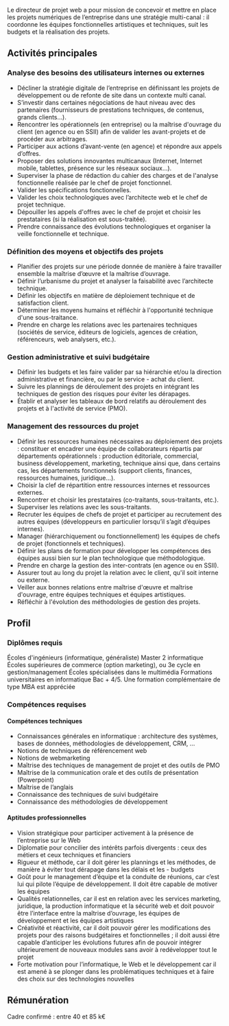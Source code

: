Le directeur de projet web a pour mission de concevoir et mettre en place les projets numériques de l’entreprise dans une stratégie multi-canal : il coordonne les équipes fonctionnelles artistiques et techniques, suit les budgets et la réalisation des projets.

## Activités principales 

### Analyse des besoins des utilisateurs internes ou externes 

- Décliner la stratégie digitale de l’entreprise en définissant les projets de développement ou de refonte de site dans un contexte multi canal.
- S’investir dans certaines négociations de haut niveau avec des partenaires (fournisseurs de prestations techniques, de contenus, grands clients…).
- Rencontrer les opérationnels (en entreprise) ou la maîtrise d'ouvrage du client (en agence ou en SSII) afin de valider les avant-projets et de procéder aux arbitrages.
- Participer aux actions d’avant-vente (en agence) et répondre aux appels d’offres.
- Proposer des solutions innovantes multicanaux (Internet, Internet mobile, tablettes, présence sur les réseaux sociaux…).
- Superviser la phase de rédaction du cahier des charges et de l'analyse fonctionnelle réalisée par le chef de projet fonctionnel.
- Valider les spécifications fonctionnelles.
- Valider les choix technologiques avec l’architecte web et le chef de projet technique.
- Dépouiller les appels d'offres avec le chef de projet et choisir les prestataires (si la réalisation est sous-traitée).
- Prendre connaissance des évolutions technologiques et organiser la veille fonctionnelle et technique.

### Définition des moyens et objectifs des projets 

- Planifier des projets sur une période donnée de manière à faire travailler ensemble la maîtrise d’œuvre et la maîtrise d’ouvrage.
- Définir l’urbanisme du projet et analyser la faisabilité avec l’architecte technique.
- Définir les objectifs en matière de déploiement technique et de satisfaction client.
- Déterminer les moyens humains et réfléchir à l'opportunité technique d'une sous-traitance.
- Prendre en charge les relations avec les partenaires techniques (sociétés de service, éditeurs de logiciels, agences de création, référenceurs, web analysers, etc.).

### Gestion administrative et suivi budgétaire 

- Définir les budgets et les faire valider par sa hiérarchie et/ou la direction administrative et financière, ou par le service - achat du client.
- Suivre les plannings de déroulement des projets en intégrant les techniques de gestion des risques pour éviter les dérapages.
- Établir et analyser les tableaux de bord relatifs au déroulement des projets et à l'activité de service (PMO).

### Management des ressources du projet

- Définir les ressources humaines nécessaires au déploiement des projets : constituer et encadrer une équipe de collaborateurs répartis par départements opérationnels : production éditoriale, commercial, business développement, marketing, technique ainsi que, dans certains cas, les départements fonctionnels (support clients, finances, ressources humaines, juridique…).
- Choisir la clef de répartition entre ressources internes et ressources externes.
- Rencontrer et choisir les prestataires (co-traitants, sous-traitants, etc.).
- Superviser les relations avec les sous-traitants.
- Recruter les équipes de chefs de projet et participer au recrutement des autres équipes (développeurs en particulier lorsqu’il s’agit d’équipes internes).
- Manager (hiérarchiquement ou fonctionnellement) les équipes de chefs de projet (fonctionnels et techniques).
- Définir les plans de formation pour développer les compétences des équipes aussi bien sur le plan technologique que méthodologique.
- Prendre en charge la gestion des inter-contrats (en agence ou en SSII).
- Assurer tout au long du projet la relation avec le client, qu'il soit interne ou externe.
- Veiller aux bonnes relations entre maîtrise d'œuvre et maîtrise d'ouvrage, entre équipes techniques et équipes artistiques.
- Réfléchir à l'évolution des méthodologies de gestion des projets.

## Profil

### Diplômes requis 

Écoles d'ingénieurs (informatique, généraliste)
Master 2 informatique
Écoles supérieures de commerce (option marketing), ou 3e cycle en gestion/management
Écoles spécialisées dans le multimédia
Formations universitaires en informatique Bac + 4/5. Une formation complémentaire de type MBA est appréciée

### Compétences requises

#### Compétences techniques

- Connaissances générales en informatique : architecture des systèmes, bases de données, méthodologies de développement, CRM, …
- Notions de techniques de référencement web
- Notions de webmarketing
- Maîtrise des techniques de management de projet et des outils de PMO
- Maîtrise de la communication orale et des outils de présentation (Powerpoint)
- Maîtrise de l’anglais
- Connaissance des techniques de suivi budgétaire
- Connaissance des méthodologies de développement

#### Aptitudes professionnelles 

- Vision stratégique pour participer activement à la présence de l’entreprise sur le Web
- Diplomatie pour concilier des intérêts parfois divergents : ceux des métiers et ceux techniques et financiers
- Rigueur et méthode, car il doit gérer les plannings et les méthodes, de manière à éviter tout dérapage dans les délais et les - budgets
- Goût pour le management d’équipe et la conduite de réunions, car c’est lui qui pilote l’équipe de développement. Il doit être capable de motiver les équipes
- Qualités relationnelles, car il est en relation avec les services marketing, juridique, la production informatique et la sécurité web et doit pouvoir être l’interface entre la maîtrise d’ouvrage, les équipes de développement et les équipes artistiques
- Créativité et réactivité, car il doit pouvoir gérer les modifications des projets pour des raisons budgétaires et fonctionnelles ; il doit aussi être capable d’anticiper les évolutions futures afin de pouvoir intégrer ultérieurement de nouveaux modules sans avoir à redévelopper tout le projet
- Forte motivation pour l’informatique, le Web et le développement car il est amené à se plonger dans les problématiques techniques et à faire des choix sur des technologies nouvelles

## Rémunération

Cadre confirmé : entre 40 et 85 k€